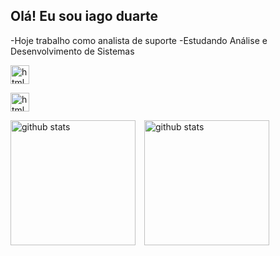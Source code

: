 ## Olá! Eu sou iago duarte

-Hoje trabalho como analista de suporte
-Estudando Análise e Desenvolvimento de Sistemas 


  <img 
    aling="left"
    alt="html"
    title="html"
    width="30px"
    style="padding-right: 10px;"
  src="https://cdn.jsdelivr.net/gh/devicons/devicon@latest/icons/aarch64/aarch64-original.svg" />

  <img 
    aling="left"
    alt="html"
    title="html"
    width="30px"
    style="padding-right: 10px;"
  src="https://cdn.jsdelivr.net/gh/devicons/devicon@latest/icons/aarch64/aarch64-original.svg"/>
          
   <img   
       aling="left"
       alt="github stats"
       height="200"
       style="padding-right: 10px;"
       src="https://github-readme-stats.vercel.app/api?username=iago-duarte99&show_icons=true&theme=transparent&locale=pt-br"
    />
     <img   
       aling="left"
       alt="github stats"
       height="200"
       style="padding-right: 10px;"
       src="https://github-readme-stats.vercel.app/api/top-langs/?username=iago-duarte99&theme=transparent"
       />
    
          
          
          
